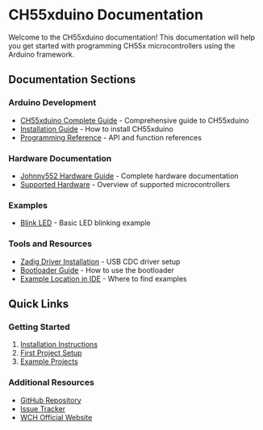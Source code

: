 # CH55xduino Documentation

Welcome to the CH55xduino documentation! This documentation will help you get started with programming CH55x microcontrollers using the Arduino framework.

## Documentation Sections

### Arduino Development
- [CH55xduino Complete Guide](arduino/CH55xduino_Documentation.md) - Comprehensive guide to CH55xduino
- [Installation Guide](arduino/CH55xduino_Documentation.md#installation) - How to install CH55xduino
- [Programming Reference](arduino/CH55xduino_Documentation.md#programming-reference) - API and function references

### Hardware Documentation
- [Johnny552 Hardware Guide](hardware/johnny522_HardwareDocumentation.md) - Complete hardware documentation
- [Supported Hardware](arduino/CH55xduino_Documentation.md#supported-hardware) - Overview of supported microcontrollers

### Examples
- [Blink LED](examples/Blink_LED_Example.md) - Basic LED blinking example

### Tools and Resources
- [Zadig Driver Installation](Zadig_CDC.png) - USB CDC driver setup
- [Bootloader Guide](Zadig_bootloader.png) - How to use the bootloader
- [Example Location in IDE](exampleLocation.png) - Where to find examples

## Quick Links

### Getting Started
1. [Installation Instructions](arduino/CH55xduino_Documentation.md#installation)
2. [First Project Setup](arduino/CH55xduino_Documentation.md#setting-up-your-first-project)
3. [Example Projects](arduino/CH55xduino_Documentation.md#finding-examples)

### Additional Resources
- [GitHub Repository](https://github.com/DeqingSun/ch55xduino)
- [Issue Tracker](https://github.com/DeqingSun/ch55xduino/issues)
- [WCH Official Website](http://www.wch.cn/)
